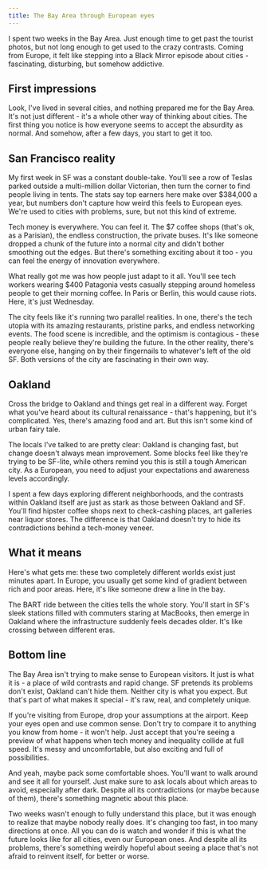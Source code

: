 ```yaml
---
title: The Bay Area through European eyes
---
```

I spent two weeks in the Bay Area. Just enough time to get past the tourist photos, but not long enough to get used to the crazy contrasts. Coming from Europe, it felt like stepping into a Black Mirror episode about cities - fascinating, disturbing, but somehow addictive.

## First impressions

Look, I've lived in several cities, and nothing prepared me for the Bay Area. It's not just different - it's a whole other way of thinking about cities. The first thing you notice is how everyone seems to accept the absurdity as normal. And somehow, after a few days, you start to get it too.

## San Francisco reality

My first week in SF was a constant double-take. You'll see a row of Teslas parked outside a multi-million dollar Victorian, then turn the corner to find people living in tents. The stats say top earners here make over $384,000 a year, but numbers don't capture how weird this feels to European eyes. We're used to cities with problems, sure, but not this kind of extreme.

Tech money is everywhere. You can feel it. The $7 coffee shops (that's ok, as a Parisian), the endless construction, the private buses. It's like someone dropped a chunk of the future into a normal city and didn't bother smoothing out the edges. But there's something exciting about it too - you can feel the energy of innovation everywhere.

What really got me was how people just adapt to it all. You'll see tech workers wearing $400 Patagonia vests casually stepping around homeless people to get their morning coffee. In Paris or Berlin, this would cause riots. Here, it's just Wednesday.

The city feels like it's running two parallel realities. In one, there's the tech utopia with its amazing restaurants, pristine parks, and endless networking events. The food scene is incredible, and the optimism is contagious - these people really believe they're building the future. In the other reality, there's everyone else, hanging on by their fingernails to whatever's left of the old SF. Both versions of the city are fascinating in their own way.

## Oakland

Cross the bridge to Oakland and things get real in a different way. Forget what you've heard about its cultural renaissance - that's happening, but it's complicated. Yes, there's amazing food and art. But this isn't some kind of urban fairy tale.

The locals I've talked to are pretty clear: Oakland is changing fast, but change doesn't always mean improvement. Some blocks feel like they're trying to be SF-lite, while others remind you this is still a tough American city. As a European, you need to adjust your expectations and awareness levels accordingly.

I spent a few days exploring different neighborhoods, and the contrasts within Oakland itself are just as stark as those between Oakland and SF. You'll find hipster coffee shops next to check-cashing places, art galleries near liquor stores. The difference is that Oakland doesn't try to hide its contradictions behind a tech-money veneer.

## What it means

Here's what gets me: these two completely different worlds exist just minutes apart. In Europe, you usually get some kind of gradient between rich and poor areas. Here, it's like someone drew a line in the bay.

The BART ride between the cities tells the whole story. You'll start in SF's sleek stations filled with commuters staring at MacBooks, then emerge in Oakland where the infrastructure suddenly feels decades older. It's like crossing between different eras.

## Bottom line

The Bay Area isn't trying to make sense to European visitors. It just is what it is - a place of wild contrasts and rapid change. SF pretends its problems don't exist, Oakland can't hide them. Neither city is what you expect. But that's part of what makes it special - it's raw, real, and completely unique.

If you're visiting from Europe, drop your assumptions at the airport. Keep your eyes open and use common sense. Don't try to compare it to anything you know from home - it won't help. Just accept that you're seeing a preview of what happens when tech money and inequality collide at full speed. It's messy and uncomfortable, but also exciting and full of possibilities.

And yeah, maybe pack some comfortable shoes. You'll want to walk around and see it all for yourself. Just make sure to ask locals about which areas to avoid, especially after dark. Despite all its contradictions (or maybe because of them), there's something magnetic about this place.

Two weeks wasn't enough to fully understand this place, but it was enough to realize that maybe nobody really does. It's changing too fast, in too many directions at once. All you can do is watch and wonder if this is what the future looks like for all cities, even our European ones. And despite all its problems, there's something weirdly hopeful about seeing a place that's not afraid to reinvent itself, for better or worse.